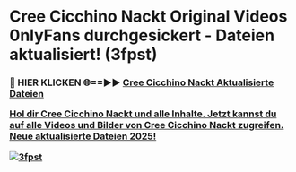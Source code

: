 # Cree Cicchino Nackt Original Videos 0nlyFans durchgesickert - Dateien aktualisiert! (3fpst)

<h3>🔴 HIER KLICKEN 🌐==►► <a href="https://tinyurl.com/h6vf6nb8" rel="nofollow">Cree Cicchino Nackt Aktualisierte Dateien

Hol dir Cree Cicchino Nackt und alle Inhalte. Jetzt kannst du auf alle Videos und Bilder von Cree Cicchino Nackt zugreifen. Neue aktualisierte Dateien 2025!

[![3fpst](https://i.imgur.com/sD4kR3V.gif)](https://tinyurl.com/h6vf6nb8)
